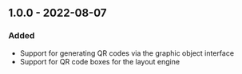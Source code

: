 ## 1.0.0 - 2022-08-07

### Added

* Support for generating QR codes via the graphic object interface
* Support for QR code boxes for the layout engine
